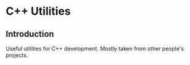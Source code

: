 # C++ Utilities

## Introduction

Useful utilities for C++ development. Mostly taken from other people's
projects.
